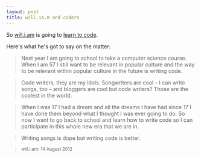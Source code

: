 ```yaml
---
layout: post
title: will.ia.m and coders
---
```

So [will.i.am](http://twitter.com/iamwill) is going to [learn to code](http://www.mirror.co.uk/3am/celebrity-news/william-is-going-back-to-school-to-study-1259968).

Here's what he's got to say on the matter:
> Next year I am going to school to take a computer science course. When I am 57 I still want to be relevant in popular culture and the way to be relevant within popular culture in the future is writing code.

> Code writers, they are my idols. Songwriters are cool – I can write songs, too – and bloggers are cool but code writers? Those are the coolest in the world.

> When I was 17 I had a dream and all the dreams I have had since 17 I have done them beyond what I thought I was ever going to do. So now I want to go back to school and learn how to write code so I can participate in this whole new era that we are in.

> Writing songs is dope but writing code is better.

> <small>will.i.am: 14 August 2012</small>